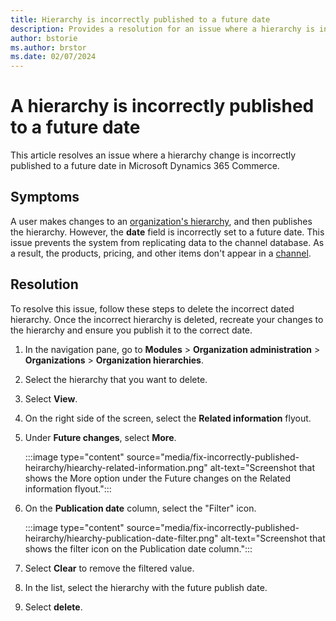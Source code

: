 ```yaml
---
title: Hierarchy is incorrectly published to a future date
description: Provides a resolution for an issue where a hierarchy is incorrectly published to a future date in Microsoft Dynamics 365 Commerce.
author: bstorie
ms.author: brstor
ms.date: 02/07/2024
---
```

# A hierarchy is incorrectly published to a future date

This article resolves an issue where a hierarchy change is incorrectly published to a future date in Microsoft Dynamics 365 Commerce.

## Symptoms

A user makes changes to an [organization's hierarchy](/dynamics365/fin-ops-core/fin-ops/organization-administration/organizations-organizational-hierarchies?context=%2Fdynamics365%2Fcontext%2Fcommerce), and then publishes the hierarchy. However, the **date** field is incorrectly set to a future date. This issue prevents the system from replicating data to the channel database. As a result, the products, pricing, and other items don't appear in a [channel](/dynamics365/commerce/channels-overview).

## Resolution

To resolve this issue, follow these steps to delete the incorrect dated hierarchy. Once the incorrect hierarchy is deleted, recreate your changes to the hierarchy and ensure you publish it to the correct date.

1. In the navigation pane, go to **Modules** > **Organization administration** > **Organizations** > **Organization hierarchies**.
2. Select the hierarchy that you want to delete.
3. Select **View**.
4. On the right side of the screen, select the **Related information** flyout.
5. Under **Future changes**, select **More**.

   :::image type="content" source="media/fix-incorrectly-published-heirarchy/hiearchy-related-information.png" alt-text="Screenshot that shows the More option under the Future changes on the Related information flyout.":::

6. On the **Publication date** column, select the "Filter" icon.

   :::image type="content" source="media/fix-incorrectly-published-heirarchy/hiearchy-publication-date-filter.png" alt-text="Screenshot that shows the filter icon on the Publication date column.":::

7. Select **Clear** to remove the filtered value.
8. In the list, select the hierarchy with the future publish date.
9. Select **delete**.
